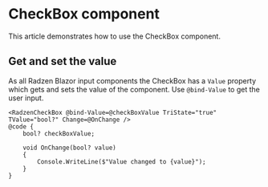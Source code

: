 # CheckBox component
This article demonstrates how to use the CheckBox component.

## Get and set the value
As all Radzen Blazor input components the CheckBox has a `Value` property which gets and sets the value of the component.
Use `@bind-Value` to get the user input.

```
<RadzenCheckBox @bind-Value=@checkBoxValue TriState="true" TValue="bool?" Change=@OnChange />
@code {
    bool? checkBoxValue;

    void OnChange(bool? value)
    {
        Console.WriteLine($"Value changed to {value}");
    }
}
```
